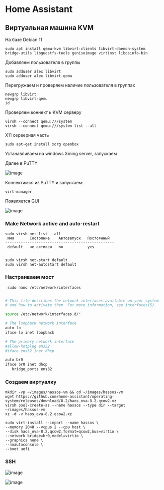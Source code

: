 # Home Assistant

## Виртуальная машина KVM

На базе Debian 11

```
sudo apt install qemu-kvm libvirt-clients libvirt-daemon-system bridge-utils libguestfs-tools genisoimage virtinst libosinfo-bin
```

Добавляем пользователя в группы
```
sudo adduser alex libvirt
sudo adduser alex libvirt-qemu
```

Перегружаем и проверяем наличие пользователя в группах
```
newgrp libvirt
newgrp libvirt-qemu
id
```

Проверяем коннект к KVM серверу
```
virsh --connect qemu:///system
virsh --connect qemu:///system list --all
```

X11 серверная часть
```
sudo apt-get install xorg openbox
```

Устанавливаем на windows Xming server, запускаем

Далее в PuTTY

![image](https://user-images.githubusercontent.com/13304485/176812289-9811ce94-f167-4565-94e0-64438bd94efd.png)

Коннектимся из PuTTY и запускаем:
```
virt-manager
```

Появляется GUI

![image](https://user-images.githubusercontent.com/13304485/176993391-0b46efa3-5be6-4ada-bce8-3ef5a3a53f81.png)

### Make Network active and auto-restart

```
sudo virsh net-list --all
 Имя       Состояние    Автозапуск   Постоянный
-------------------------------------------------
 default   не активен   no           yes


sudo virsh net-start default
sudo virsh net-autostart default
```

### Настраиваем мост
``` sudo nano /etc/network/interfaces```

```bash

# This file describes the network interfaces available on your system
# and how to activate them. For more information, see interfaces(5).

source /etc/network/interfaces.d/*

# The loopback network interface
auto lo
iface lo inet loopback

# The primary network interface
#allow-hotplug ens32
#iface ens32 inet dhcp

auto br0
iface br0 inet dhcp
   bridge_ports ens32

```

### Создаем виртуалку

```
mkdir -vp ~/images/hassos-vm && cd ~/images/hassos-vm
wget https://github.com/home-assistant/operating-system/releases/download/8.2/haos_ova-8.2.qcow2.xz
virsh pool-create-as --name hassos --type dir --target ~/images/hassos-vm
xz -d -v haos_ova-8.2.qcow2.xz
```

```
sudo virt-install --import --name hassos \
--memory 2048 --vcpus 2 --cpu host \
--disk haos_ova-8.2.qcow2,format=qcow2,bus=virtio \
--network bridge=br0,model=virtio \
--graphics none \
--noautoconsole \
--boot uefi
```

### SSH

![image](https://user-images.githubusercontent.com/13304485/177000877-e9fe1d8e-0dda-431d-9ab2-ed1e745d6af6.png)

![image](https://user-images.githubusercontent.com/13304485/177000923-ce5919fe-be45-4f6a-b210-7f23e6de1d17.png)

